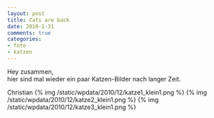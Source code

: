 ```yaml
--- 
layout: post
title: Cats are back
date: 2010-1-31
comments: true
categories: 
- foto
- katzen
---
```

Hey zusammen, <br />hier sind mal wieder ein paar Katzen-Bilder nach langer Zeit. <p /> Christian
{% img /static/wpdata/2010/12/katze1_klein1.png %}
{% img /static/wpdata/2010/12/katze2_klein1.png %}
{% img /static/wpdata/2010/12/katze3_klein1.png %}

